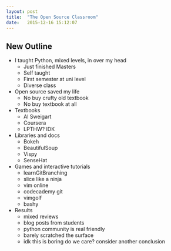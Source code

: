 ```yaml
---
layout: post
title:  "The Open Source Classroom"
date:   2015-12-16 15:12:07
---
```


## New Outline

- I taught Python, mixed levels, in over my head
  - Just finished Masters
  - Self taught
  - First semester at uni level
  - Diverse class
- Open source saved my life
  - No buy crufty old textbook
  - No buy textbook at all
- Textbooks
  - Al Sweigart
  - Coursera
  - LPTHW? IDK
- Libraries and docs
  - Bokeh
  - BeautifulSoup
  - Vispy
  - SenseHat
- Games and interactive tutorials
  - learnGitBranching
  - slice like a ninja
  - vim online
  - codecademy git
  - vimgolf
  - bashy
- Results
  - mixed reviews
  - blog posts from students
  - python community is real friendly
  - barely scratched the surface
  - idk this is boring do we care? consider another conclusion
